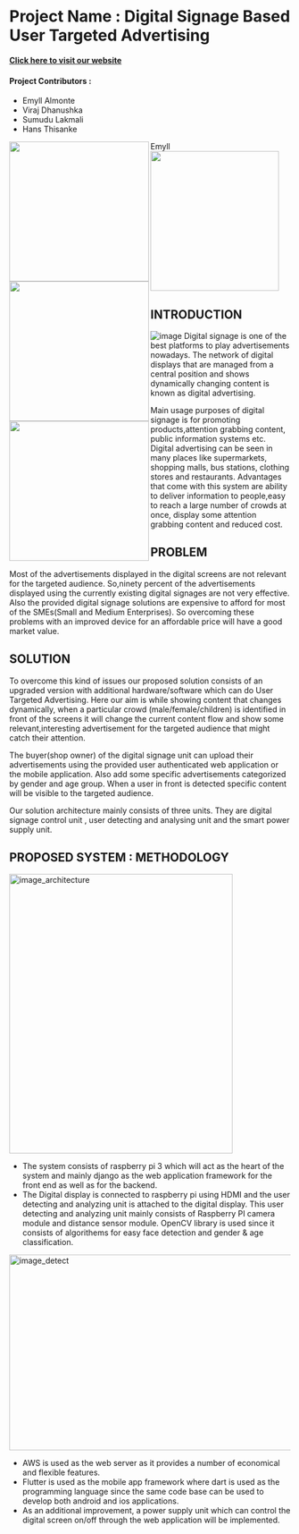 # Project Name : Digital Signage Based User Targeted Advertising

[**Click here to visit our website**](https://viradhanus.github.io/Digital-Signage-Based-User-Targerd-Advertising/)

#### Project Contributors : 
  * Emyll Almonte
  * Viraj Dhanushka  
  * Sumudu Lakmali  
  * Hans Thisanke   
                           
<div id="Members" >
    <div class="inline-block">
        <img src ="https://github.com/viradhanus/Digital-Signage-Based-User-Targerd-Advertising/blob/main/Images/Emyll.jpeg" align="left" width="250" height="250">
    </div>
    <div class="inline-block">
        <img src ="https://github.com/viradhanus/Digital-Signage-Based-User-Targerd-Advertising/blob/main/Images/Member1.jpg" align="left" width="250" height="250">
    </div>Emyll
    <div class="inline-block">
        <img src ="https://github.com/viradhanus/Digital-Signage-Based-User-Targerd-Advertising/blob/main/Images/Member2.jpg" align="left" width="250" height="250">
    </div>
    <div class="inline-block">
       <img src ="https://github.com/viradhanus/Digital-Signage-Based-User-Targerd-Advertising/blob/main/Images/Member3.jpg" alt= " "  width="230" height="250">
    </div>
</div>

## INTRODUCTION

![image](https://github.com/viradhanus/Digital-Signage-Based-User-Targerd-Advertising/blob/main/Images/target.png)
Digital signage is one of the best platforms to play advertisements nowadays. The network of digital displays that are managed from a central position and shows dynamically changing content is known as digital advertising.

Main usage purposes of digital signage is for promoting products,attention grabbing content, public information systems etc. Digital advertising can be seen in many places like supermarkets, shopping malls, bus stations, clothing stores and restaurants. Advantages that come with this system are ability to deliver information to people,easy to reach a large number of crowds at once, display some attention grabbing content and reduced cost.

## PROBLEM
Most of the advertisements displayed in the digital screens are not relevant for the targeted audience. So,ninety percent of the advertisements displayed using the currently existing digital signages are not very effective. Also the provided digital signage solutions are expensive to afford for most of the SMEs(Small and Medium Enterprises). So overcoming these problems with an improved device for an affordable price will have a good market value.

## SOLUTION
To overcome this kind of issues our proposed solution consists of an upgraded version with additional hardware/software which can do User Targeted Advertising. Here our aim is while showing content that changes dynamically, when a particular crowd (male/female/children) is identified in front of the screens it will change the current content flow and show some relevant,interesting advertisement for the targeted audience that might catch their attention.

The buyer(shop owner) of the digital signage unit can upload their advertisements using the provided user authenticated web application or the mobile application. Also add some specific advertisements categorized by gender and age group. When a user in front is detected specific content will be visible to the targeted audience.

Our solution architecture mainly consists of three units. They are digital signage control unit , user detecting and analysing unit and the smart power supply unit.

## PROPOSED SYSTEM : METHODOLOGY 

<img src="https://github.com/viradhanus/Digital-Signage-Based-User-Targerd-Advertising/blob/main/Images/Capture_architecture.PNG" alt="image_architecture" width="400" height="500" />

- The system consists of raspberry pi 3 which will act as the heart of the system and mainly django as the web application framework for the front end as well as for the backend. 
- The Digital display is connected to raspberry pi using HDMI and the user detecting and analyzing unit is attached to the digital display. This user detecting and analyzing unit mainly consists of Raspberry PI camera module and distance sensor module. OpenCV library is used since it consists of algorithems for easy face detection and gender & age classification.

<img src="https://github.com/viradhanus/Digital-Signage-Based-User-Targerd-Advertising/blob/main/Images/detect.jpg" alt="image_detect" width="650" height="350"/>

- AWS is used as the web server as it provides a number of economical and flexible features. 
- Flutter is used as the mobile app framework where dart is used as the programming language since the same code base can be used to develop both android and ios applications.
- As an additional improvement, a power supply unit which can control the digital screen on/off through the web application will be implemented.



